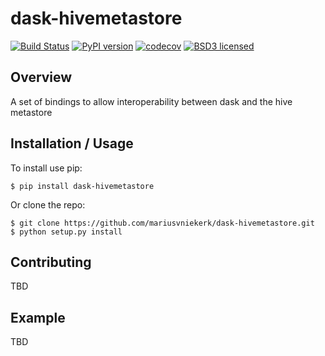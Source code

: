 dask-hivemetastore
===============================
[![Build Status](https://travis-ci.org/mariusvniekerk/dask-hivemetastore.svg?branch=master)](https://travis-ci.org/mariusvniekerk/dask-hivemetastore)
[![PyPI version](https://badge.fury.io/py/dask-hivemetastore.svg)](https://badge.fury.io/py/dask-hivemetastore)
[![codecov](https://codecov.io/gh/mariusvniekerk/dask-hivemetastore/branch/master/graph/badge.svg)](https://codecov.io/gh/mariusvniekerk/dask-hivemetastore)
[![BSD3 licensed](https://img.shields.io/badge/license-BSD3-blue.svg)](https://raw.githubusercontent.com/mariusvniekerk/dask-hivemetastore/master/LICENSE.md)


Overview
--------

A set of bindings to allow interoperability between dask and the hive metastore

Installation / Usage
--------------------

To install use pip:

    $ pip install dask-hivemetastore


Or clone the repo:

    $ git clone https://github.com/mariusvniekerk/dask-hivemetastore.git
    $ python setup.py install
    
Contributing
------------

TBD

Example
-------

TBD
